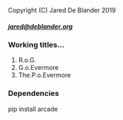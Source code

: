 Copyright (C) Jared De Blander 2019
##### jared@deblander.org
### Working titles...
1. R.o.G.
2. G.o.Evermore
3. The.P.o.Evermore
### Dependencies 
pip install arcade

